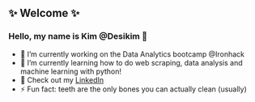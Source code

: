 <h2> ✨ Welcome ✨
 </h2>
<h3> Hello, my name is Kim @Desikim 👋 
</h3> 

- 🔭 I’m currently working on the Data Analytics bootcamp @Ironhack
- 🌱 I’m currently learning how to do web scraping, data analysis and machine learning with python!
- 💬 Check out my [LinkedIn](https://www.linkedin.com/in/kim-buchner/) 
- ⚡ Fun fact: teeth are the only bones you can actually clean (usually)

